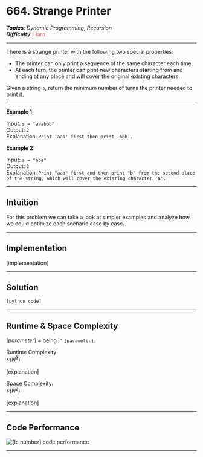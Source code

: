 # 664. Strange Printer
***Topics***: *Dynamic Programming, Recursion*  
***Difficulty***: <span style="color: #f8615c;">Hard</span>
<!-- green: #46c6c2, yellow: #fac31d, red: #f8615c-->
---
There is a strange printer with the following two special properties:

- The printer can only print a sequence of the same character each time.
- At each turn, the printer can print new characters starting from and ending at any place and will cover the original existing characters.  

Given a string `s`, return the minimum number of turns the printer needed to print it.

---
**Example 1:**  

Input: `s = "aaabbb"`  
Output: `2`  
Explanation: `Print 'aaa' first then print 'bbb'.`  

**Example 2:**  

Input: `s = "aba"`  
Output: `2`  
Explanation: `Print "aaa" first and then print "b" from the second place of the string, which will cover the existing character 'a'.`  

---
## Intuition
For this problem we can take a look at simpler examples and analyze how we could optimize each scenario case by case.

---
## Implementation
[implementation]

---
## Solution
```python
[python code]
```
---
## Runtime & Space Complexity
$[parameter]$ ~ being in `[parameter]`.  

Runtime Complexity:  
$\mathcal{O}(N ^ 3)$

[explanation]

Space Complexity:  
$\mathcal{O}(N ^ 2)$

[explanation]

---
## Code Performance
![[lc number] code performance](path/to/file)

---